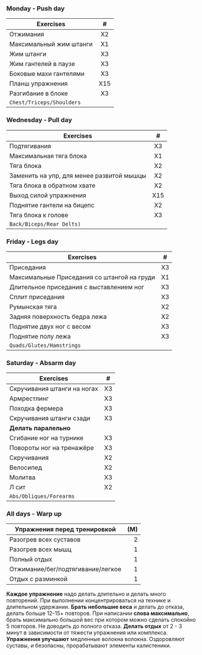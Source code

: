 ### Monday - Push day
Exercises | #
--- | :---:
Отжимания | X2
Максимальный жим штанги | X1
Жим штанги | X3
Жим гантелей в паузе | X3
Боковые махи гантелями | X3
Планш упражнения | X15
Разгибание в блоке | X3
`Chest/Triceps/Shoulders` | 

### Wednesday - Pull day 
Exercises | #
--- | :---:
Подтягивания | X3
Максимальная тяга блока | X1
Тяга блока | X2
Заменить на упр, для менее развитой мышцы| X2
Тяга блока в обратном хвате | X2
Выход силой упражнения | X15
Поднятие гантели на бицепс | X2
Тяга блока к голове | X3
`Back/Biceps/Rear Delts)` | 

### Friday - Legs day
Exercises | #
--- | :---:
Приседания | X3
Максимальные Приседания со штангой на груди | X1
Длительное приседания с выставлением ног | X3
Сплит приседания | X3
Румынская тяга | X2
Задняя поверхность бедра лежа | X2
Поднятие двух ног с весом | X3
Поднятие полу лежа | X3
`Quads/Glutes/Hamstrings` | 

### Saturday - Absarm day
Exercises | #
--- | :---:
Скручивания штанги на ногах | X3
Армрестлинг | X3
Походка фермера | X3
Скручивания штанги сзади | X3
**Делать паралельно** | 
Сгибание ног на турнике | X3
Повороты ног на тренажёре | X3
Скручивания | X2
Велосипед | X2
Молитва | X3
Л сит | X2
`Abs/Obliques/Forearms` | 

### All days - Warp up
Упражнения перед тренировкой | (М)
--- | ---:
Разогрев всех суставов | 2 
Разогрев всех мышц | 1
Полный отдых | 1
Отжимание/бег/подтягивание/легкое | 1
Отдых с разминкой| 1

**Каждое упражнение** надо делать длительно и делать много повторений. При выполнении концентрироваться на технике и длительном удержании.
**Брать небольшие веса** и делать до отказа, делать больше 12-15+ повторов.
При написании **слова максимально**, брать максимально большой вес при котором можно сделать спокойно 5 повторов. Не доводить до полного отказа.
**Делать отдых** от 2 - 3 минут в зависимости от тяжести упражнения или комплекса.
**Упражнения улучшают** медленные волокна волокна. Оздоровляют суставы, и безопасны, прорабатывают элементы калистеники.
